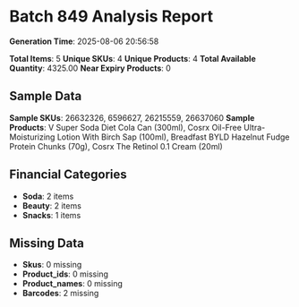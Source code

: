 # Batch 849 Analysis Report

**Generation Time**: 2025-08-06 20:56:58

**Total Items**: 5
**Unique SKUs**: 4
**Unique Products**: 4
**Total Available Quantity**: 4325.00
**Near Expiry Products**: 0

## Sample Data
**Sample SKUs**: 26632326, 6596627, 26215559, 26637060
**Sample Products**: V Super Soda Diet Cola Can (300ml), Cosrx Oil-Free Ultra-Moisturizing Lotion With Birch Sap (100ml), Breadfast BYLD Hazelnut Fudge Protein Chunks (70g), Cosrx The Retinol 0.1 Cream (20ml)

## Financial Categories
- **Soda**: 2 items
- **Beauty**: 2 items
- **Snacks**: 1 items

## Missing Data
- **Skus**: 0 missing
- **Product_ids**: 0 missing
- **Product_names**: 0 missing
- **Barcodes**: 2 missing
